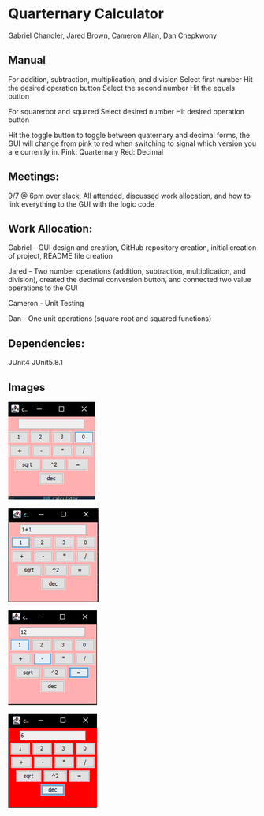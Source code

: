 # Quarternary Calculator
Gabriel Chandler, Jared Brown, Cameron Allan, Dan Chepkwony

## Manual
For addition, subtraction, multiplication, and division
Select first number
Hit the desired operation button
Select the second number
Hit the equals button

For squareroot and squared
Select desired number
Hit desired operation button

Hit the toggle button to toggle between quaternary and decimal forms, the GUI will change from pink to red when switching to signal which version you are currently in. Pink: Quarternary Red: Decimal

## Meetings:
9/7 @ 6pm over slack, All attended, discussed work allocation, and how to link everything to the GUI with the logic code

## Work Allocation:
Gabriel - GUI design and creation, GitHub repository creation, initial creation of project, README file creation

Jared - Two number operations (addition, subtraction, multiplication, and division), created the decimal conversion button, and connected two value operations to the GUI

Cameron - Unit Testing 

Dan - One unit operations (square root and squared functions)

## Dependencies:
JUnit4
JUnit5.8.1

## Images
![Calc Image](/Images/CalcImage.PNG)

![Addition Example](/Images/AdditionExample.PNG)

![QuarternaryExample](/Images/QuarternaryExample.PNG)

![Decimal Example](/Images/DecimalExample.PNG)